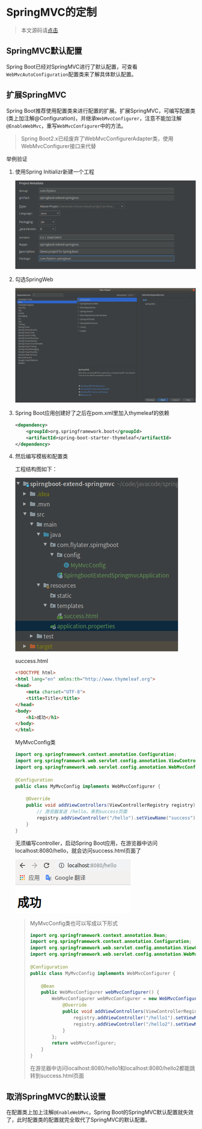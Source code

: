 # SpringMVC的定制  

> 本文源码请[点击](https://github.com/flylater/springboot/tree/master/spirngboot-extend-springmvc)

## SpringMVC默认配置  

Spring Boot已经对SpringMVC进行了默认配置，可查看`WebMvcAutoConfiguration`配置类来了解具体默认配置。

## 扩展SpringMVC  

Spring Boot推荐使用配置类来进行配置的扩展。扩展SpringMVC，可编写配置类(类上加注解@Configuration)，并继承`WebMvcConfigurer`，注意不能加注解`@EnableWebMvc`，重写`WebMvcConfigurer`中的方法。  

> Spring Boot2.x已经废弃了WebMvcConfigurerAdapter类，使用WebMvcConfigurer接口来代替

举例验证  

1. 使用Spring Initializr新建一个工程

   ![springmvc的定制01.png](images/springmvc的定制01.png)  

2. 勾选SpringWeb  

   ![springmvc的定制02.png](images/springmvc的定制02.png)  

3. Spring Boot应用创建好了之后在pom.xml里加入thymeleaf的依赖  

   ``` xml
   <dependency>
       <groupId>org.springframework.boot</groupId>
       <artifactId>spring-boot-starter-thymeleaf</artifactId>
   </dependency>
   ```

4. 然后编写模板和配置类

   工程结构图如下：

   ![springmvc的定制03.png](images/springmvc的定制03.png)  

   success.html  

   ``` html
   <!DOCTYPE html>
   <html lang="en" xmlns:th="http://www.thymeleaf.org">
   <head>
       <meta charset="UTF-8">
       <title>Title</title>
   </head>
   <body>
       <h1>成功</h1>
   </body>
   </html>
   ```

   MyMvcConfig类  

   ``` java
   import org.springframework.context.annotation.Configuration;
   import org.springframework.web.servlet.config.annotation.ViewControllerRegistry;
   import org.springframework.web.servlet.config.annotation.WebMvcConfigurer;
   
   @Configuration
   public class MyMvcConfig implements WebMvcConfigurer {
   
       @Override
       public void addViewControllers(ViewControllerRegistry registry) {
           // 游览器发送 /hello，来到success页面
           registry.addViewController("/hello").setViewName("success");
       }
   }
   ```

   无须编写controller，启动Spring Boot应用，在游览器中访问localhost:8080/hello，就会访问success.html页面了  

   ![springmvc的定制04.png](images/springmvc的定制04.png)  

   > MyMvcConfig类也可以写成以下形式
   >
   > ``` java
   > import org.springframework.context.annotation.Bean;
   > import org.springframework.context.annotation.Configuration;
   > import org.springframework.web.servlet.config.annotation.ViewControllerRegistry;
   > import org.springframework.web.servlet.config.annotation.WebMvcConfigurer;
   > 
   > @Configuration
   > public class MyMvcConfig implements WebMvcConfigurer {
   > 
   >     @Bean
   >     public WebMvcConfigurer webMvcConfigurer() {
   >         WebMvcConfigurer webMvcConfigurer = new WebMvcConfigurer() {
   >             @Override
   >             public void addViewControllers(ViewControllerRegistry registry) {
   >                 registry.addViewController("/hello1").setViewName("success");
   >                 registry.addViewController("/hello2").setViewName("success");
   >             }
   >         };
   >         return webMvcConfigurer;
   >     }
   > }
   > ```
   >
   > 在游览器中访问localhost:8080/hello1和localhost:8080/hello2都能跳转到success.html页面  

   

## 取消SpringMVC的默认设置  

在配置类上加上注解`@EnableWebMvc`，Spring Boot的SpringMVC默认配置就失效了，此时配置类的配置就完全取代了SpringMVC的默认配置。

